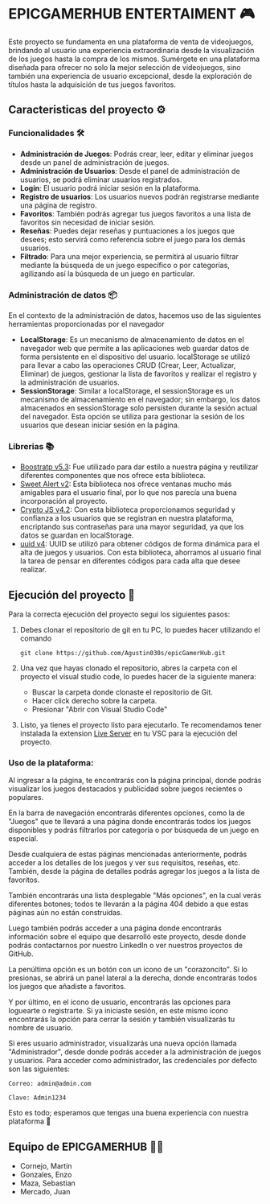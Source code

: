 # EPICGAMERHUB ENTERTAIMENT 🎮

Este proyecto se fundamenta en una plataforma de venta de videojuegos, brindando al usuario una experiencia extraordinaria desde la visualización de los juegos hasta la compra de los mismos. Sumérgete en una plataforma diseñada para ofrecer no solo la mejor selección de videojuegos, sino también una experiencia de usuario excepcional, desde la exploración de títulos hasta la adquisición de tus juegos favoritos.

## Caracteristicas del proyecto ⚙️
### Funcionalidades 🛠️
- **Administración de Juegos**: Podrás crear, leer, editar y eliminar juegos desde un panel de administración de juegos.
- **Administración de Usuarios**: Desde el panel de administración de usuarios, se podrá eliminar usuarios registrados.
- **Login**: El usuario podrá iniciar sesión en la plataforma.
- **Registro de usuarios**: Los usuarios nuevos podrán registrarse mediante una página de registro.
- **Favoritos**: También podrás agregar tus juegos favoritos a una lista de favoritos sin necesidad de iniciar sesión.
- **Reseñas**: Puedes dejar reseñas y puntuaciones a los juegos que desees; esto servirá como referencia sobre el juego para los demás usuarios.
- **Filtrado**: Para una mejor experiencia, se permitirá al usuario filtrar mediante la búsqueda de un juego específico o por categorías, agilizando así la búsqueda de un juego en particular.
### Administración de datos 📦
En el contexto de la administración de datos, hacemos uso de las siguientes herramientas proporcionadas por el navegador

- **LocalStorage**: Es un mecanismo de almacenamiento de datos en el navegador web que permite a las aplicaciones web guardar datos de forma persistente en el dispositivo del usuario. localStorage se utilizó para llevar a cabo las operaciones CRUD (Crear, Leer, Actualizar, Eliminar) de juegos, gestionar la lista de favoritos y realizar el registro y la administración de usuarios.
- **SessionStorage**: Similar a localStorage, el sessionStorage es un mecanismo de almacenamiento en el navegador; sin embargo, los datos almacenados en sessionStorage solo persisten durante la sesión actual del navegador. Esta opción se utiliza para gestionar la sesión de los usuarios que desean iniciar sesión en la página.

### Librerias 📚

- [Boostratp v5.3](https://getbootstrap.com/): Fue utilizado para dar estilo a nuestra página y reutilizar diferentes componentes que nos ofrece esta biblioteca.
- [Sweet Alert v2](https://sweetalert2.github.io/): Esta biblioteca nos ofrece ventanas mucho más amigables para el usuario final, por lo que nos parecía una buena incorporación al proyecto.
- [Crypto JS v4.2](https://cryptojs.gitbook.io/docs/): Con esta biblioteca proporcionamos seguridad y confianza a los usuarios que se registran en nuestra plataforma, encriptando sus contraseñas para una mayor seguridad, ya que los datos se guardan en localStorage.
- [uuid v4](https://www.uuidgenerator.net/version4): UUID se utilizó para obtener códigos de forma dinámica para el alta de juegos y usuarios. Con esta biblioteca, ahorramos al usuario final la tarea de pensar en diferentes códigos para cada alta que desee realizar.

## Ejecución del proyecto 🚀
Para la correcta ejecución del proyecto segui los siguientes pasos:

1. Debes clonar el repositorio de git en tu PC, lo puedes hacer utilizando el comando 

    ```git clone https://github.com/Agustin030s/epicGamerHub.git```

2. Una vez que hayas clonado el repositorio, abres la carpeta con el proyecto el visual studio code, lo puedes hacer de la siguiente manera:

    - Buscar la carpeta donde clonaste el repositorio de Git.
    - Hacer click derecho sobre la carpeta.
    - Presionar "Abrir con Visual Studio Code"

3. Listo, ya tienes el proyecto listo para ejecutarlo. Te recomendamos tener instalada la extension [Live Server](https://marketplace.visualstudio.com/items?itemName=ritwickdey.LiveServer) en tu VSC para la ejecución del proyecto.

### Uso de la plataforma:

Al ingresar a la página, te encontrarás con la página principal, donde podrás visualizar los juegos destacados y publicidad sobre juegos recientes o populares.

En la barra de navegación encontrarás diferentes opciones, como la de "Juegos" que te llevará a una página donde encontrarás todos los juegos disponibles y podrás filtrarlos por categoría o por búsqueda de un juego en especial.

Desde cualquiera de estas páginas mencionadas anteriormente, podrás acceder a los detalles de los juegos y ver sus requisitos, reseñas, etc. También, desde la página de detalles podrás agregar los juegos a la lista de favoritos.

También encontrarás una lista desplegable "Más opciones", en la cual verás diferentes botones; todos te llevarán a la página 404 debido a que estas páginas aún no están construidas.

Luego también podrás acceder a una página donde encontrarás información sobre el equipo que desarrolló este proyecto, desde donde podrás contactarnos por nuestro LinkedIn o ver nuestros proyectos de GitHub.

La penúltima opción es un botón con un icono de un "corazoncito". Si lo presionas, se abrirá un panel lateral a la derecha, donde encontrarás todos los juegos que añadiste a favoritos.

Y por último, en el icono de usuario, encontrarás las opciones para loguearte o registrarte. Si ya iniciaste sesión, en este mismo icono encontrarás la opción para cerrar la sesión y también visualizarás tu nombre de usuario.

Si eres usuario administrador, visualizarás una nueva opción llamada "Administrador", desde donde podrás acceder a la administración de juegos y usuarios. Para acceder como administrador, las credenciales por defecto son las siguientes:

```Correo: admin@admin.com```

```Clave: Admin1234```

Esto es todo; esperamos que tengas una buena experiencia con nuestra plataforma 🙌

## Equipo de EPICGAMERHUB 🧑‍💻
- Cornejo, Martin
- Gonzales, Enzo
- Maza, Sebastian
- Mercado, Juan
